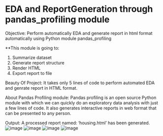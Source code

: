 # EDA and ReportGeneration through pandas_profiling module
Objective: Perform automatically EDA and generate report in html format automatically using Python module pandas_profiling

**This module is going to:
1.	Summarize dataset
2.	Generate report structure
3.	Render HTML
4.	Export report to file

Beauty Of Project: 
It takes only 5 lines of code to perform automated EDA and genrate report in HTML format.

About Pandas Profiling module:
Pandas profiling is an open source Python module with which we can quickly do an exploratory data analysis with just a few lines of code. It also generates interactive reports in web format that can be presented to any person.

Output:	A processed report named: ‘housing.html’ has been generated.
![image](https://user-images.githubusercontent.com/40702144/131735059-9c968615-3491-4834-a8eb-b6e9b4bbdda5.png)
![image](https://user-images.githubusercontent.com/40702144/131735145-c43705b0-a75d-4ccf-a4c2-561e684bacaf.png)
![image](https://user-images.githubusercontent.com/40702144/131735187-2e4c2f9c-8a1e-4252-ab2e-8fa3b71eca08.png)
![image](https://user-images.githubusercontent.com/40702144/131735242-a7965132-3a6d-4119-b883-ef460fd36332.png)




